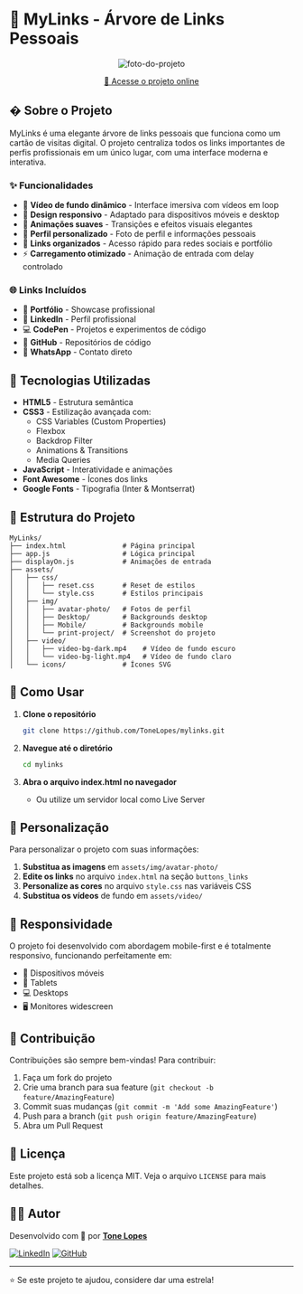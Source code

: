 # 🔗 MyLinks - Árvore de Links Pessoais

<p align="center">
  <img alt="foto-do-projeto" src="./assets/img/print-project/projeto-mylinks.jpg">
</p>

<p align="center">
  <a href="https://tonelopes.github.io/mylinks/" target="_blank">🚀 Acesse o projeto online</a>
</p>

## � Sobre o Projeto

MyLinks é uma elegante árvore de links pessoais que funciona como um cartão de visitas digital. O projeto centraliza todos os links importantes de perfis profissionais em um único lugar, com uma interface moderna e interativa.

### ✨ Funcionalidades

- 🎥 **Vídeo de fundo dinâmico** - Interface imersiva com vídeos em loop
- 📱 **Design responsivo** - Adaptado para dispositivos móveis e desktop
- 🎨 **Animações suaves** - Transições e efeitos visuais elegantes
- 👤 **Perfil personalizado** - Foto de perfil e informações pessoais
- 🔗 **Links organizados** - Acesso rápido para redes sociais e portfólio
- ⚡ **Carregamento otimizado** - Animação de entrada com delay controlado

### 🌐 Links Incluídos

- 💼 **Portfólio** - Showcase profissional
- 💼 **LinkedIn** - Perfil profissional
- 💻 **CodePen** - Projetos e experimentos de código
- 🐙 **GitHub** - Repositórios de código
- 📱 **WhatsApp** - Contato direto

## 🚀 Tecnologias Utilizadas

- **HTML5** - Estrutura semântica
- **CSS3** - Estilização avançada com:
  - CSS Variables (Custom Properties)
  - Flexbox
  - Backdrop Filter
  - Animations & Transitions
  - Media Queries
- **JavaScript** - Interatividade e animações
- **Font Awesome** - Ícones dos links
- **Google Fonts** - Tipografia (Inter & Montserrat)

## 📁 Estrutura do Projeto

```
MyLinks/
├── index.html              # Página principal
├── app.js                  # Lógica principal
├── displayOn.js            # Animações de entrada
├── assets/
│   ├── css/
│   │   ├── reset.css       # Reset de estilos
│   │   └── style.css       # Estilos principais
│   ├── img/
│   │   ├── avatar-photo/   # Fotos de perfil
│   │   ├── Desktop/        # Backgrounds desktop
│   │   ├── Mobile/         # Backgrounds mobile
│   │   └── print-project/  # Screenshot do projeto
│   ├── video/
│   │   ├── video-bg-dark.mp4    # Vídeo de fundo escuro
│   │   └── video-bg-light.mp4   # Vídeo de fundo claro
│   └── icons/              # Ícones SVG
```

## 🎯 Como Usar

1. **Clone o repositório**

   ```bash
   git clone https://github.com/ToneLopes/mylinks.git
   ```

2. **Navegue até o diretório**

   ```bash
   cd mylinks
   ```

3. **Abra o arquivo index.html no navegador**
   - Ou utilize um servidor local como Live Server

## 🎨 Personalização

Para personalizar o projeto com suas informações:

1. **Substitua as imagens** em `assets/img/avatar-photo/`
2. **Edite os links** no arquivo `index.html` na seção `buttons_links`
3. **Personalize as cores** no arquivo `style.css` nas variáveis CSS
4. **Substitua os vídeos** de fundo em `assets/video/`

## 📱 Responsividade

O projeto foi desenvolvido com abordagem mobile-first e é totalmente responsivo, funcionando perfeitamente em:

- 📱 Dispositivos móveis
- 📱 Tablets
- 💻 Desktops
- 🖥️ Monitores widescreen

## 🤝 Contribuição

Contribuições são sempre bem-vindas! Para contribuir:

1. Faça um fork do projeto
2. Crie uma branch para sua feature (`git checkout -b feature/AmazingFeature`)
3. Commit suas mudanças (`git commit -m 'Add some AmazingFeature'`)
4. Push para a branch (`git push origin feature/AmazingFeature`)
5. Abra um Pull Request

## 📝 Licença

Este projeto está sob a licença MIT. Veja o arquivo `LICENSE` para mais detalhes.

## 👨‍💻 Autor

Desenvolvido com 💙 por **[Tone Lopes](https://tonelopes.github.io/portfolio/)**

[![LinkedIn](https://img.shields.io/badge/-LinkedIn-blue?style=flat-square&logo=Linkedin&logoColor=white&link=https://www.linkedin.com/in/tonemonte/)](https://www.linkedin.com/in/tonemonte/)
[![GitHub](https://img.shields.io/badge/-GitHub-181717?style=flat-square&logo=github&link=https://github.com/tonelopes-dev)](https://github.com/tonelopes-dev)

---

⭐ Se este projeto te ajudou, considere dar uma estrela!
